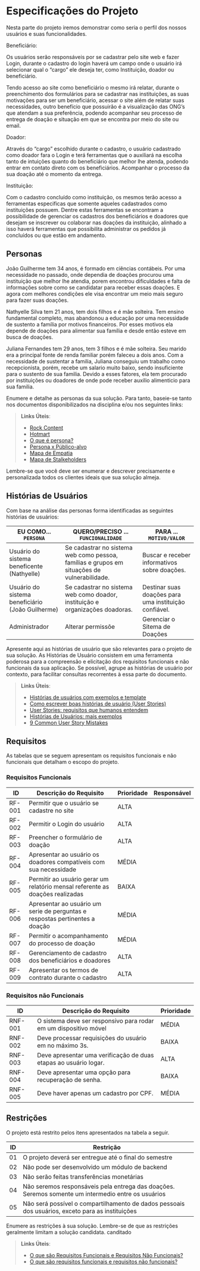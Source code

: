 # Especificações do Projeto

Nesta parte do projeto iremos demonstrar como seria o perfil dos nossos usuários e suas funcionalidades.  

Beneficiário: 

Os usuários serão responsáveis por se cadastrar pelo site web e fazer Login, durante o cadastro do login haverá um campo onde o usuário irá selecionar qual o “cargo” ele deseja ter, como Instituição, doador ou beneficiário.  

Tendo acesso ao site como beneficiário o mesmo irá relatar, durante o preenchimento dos formulários para se cadastrar nas instituições, as suas motivações para ser um beneficiário, acessar o site além de relatar suas necessidades, outro benefício que possuirão é a visualização das ONG’s que atendam a sua preferência, podendo acompanhar seu processo de entrega de doação e situação em que se encontra por meio do site ou email.  

Doador: 

Através do “cargo” escolhido durante o cadastro, o usuário cadastrado como doador fara o Login e terá ferramentas que o auxiliará na escolha tanto de intuições quanto do beneficiário que melhor lhe atenda, podendo entrar em contato direto com os beneficiários. Acompanhar o processo da sua doação até o momento da entrega. 

Instituição: 

Com o cadastro concluído como instituição, os mesmos terão acesso a ferramentas especificas que somente aqueles cadastrados como instituições possuem. Dentre estas ferramentas se encontram a possibilidade de gerenciar os cadastros dos beneficiários e doadores que desejam se inscrever ou colaborar nas doações da instituição, alinhado a isso haverá ferramentas que possibilita administrar os pedidos já concluídos ou que estão em andamento.

## Personas

João Guilherme tem 34 anos, é formado em ciências contábeis. Por uma necessidade no passado, onde dependia de doações procurou uma instituição que melhor lhe atendia, porem encontrou dificuldades e falta de informações sobre como se candidatar para receber essas doações. E agora com melhores condições ele visa encontrar um meio mais seguro para fazer suas doações. 

Nathyelle Silva tem 21 anos, tem dois filhos e é mãe solteira. Tem ensino fundamental completo, mas abandonou a educação por uma necessidade de sustento a família por motivos financeiros. Por esses motivos ela depende de doações para alimentar sua família e desde então esteve em busca de doações.

Juliana Fernandes tem 29 anos, tem 3 filhos e é mãe solteira. Seu marido era a principal fonte de renda familiar porém faleceu a dois anos. Com a necessidade de sustentar a familia, Juliana conseguiu um trabalho como recepcionista, porém, recebe um salario muito baixo, sendo insuficiente para o sustento de sua familia. Devido a esses fatores, ela tem procurado por instituições ou doadores de onde pode receber auxilio alimenticio para sua familia.


Enumere e detalhe as personas da sua solução. Para tanto, baseie-se tanto nos documentos disponibilizados na disciplina e/ou nos seguintes links:

> **Links Úteis**:
> - [Rock Content](https://rockcontent.com/blog/personas/)
> - [Hotmart](https://blog.hotmart.com/pt-br/como-criar-persona-negocio/)
> - [O que é persona?](https://resultadosdigitais.com.br/blog/persona-o-que-e/)
> - [Persona x Público-alvo](https://flammo.com.br/blog/persona-e-publico-alvo-qual-a-diferenca/)
> - [Mapa de Empatia](https://resultadosdigitais.com.br/blog/mapa-da-empatia/)
> - [Mapa de Stalkeholders](https://www.racecomunicacao.com.br/blog/como-fazer-o-mapeamento-de-stakeholders/)
>
Lembre-se que você deve ser enumerar e descrever precisamente e personalizada todos os clientes ideais que sua solução almeja.

## Histórias de Usuários

Com base na análise das personas forma identificadas as seguintes histórias de usuários:

|EU COMO... `PERSONA`| QUERO/PRECISO ... `FUNCIONALIDADE` |PARA ... `MOTIVO/VALOR`                 |
|--------------------|------------------------------------|----------------------------------------|
|Usuário do sistema beneficente (Nathyelle)|Se cadastrar no sistema web como pessoa, famílias e grupos em situações de vulnerabilidade.| Buscar e receber informativos sobre doações.|
|Usuário do sistema beneficiário (João Guilherme) |Se cadastrar no sistema web como doador, instituição e organizações doadoras. | Destinar suas doações para uma instituição confiável. |
|Administrador       |Alterar permissõe                   |Gerenciar o Sitema de Doações           |

Apresente aqui as histórias de usuário que são relevantes para o projeto de sua solução. As Histórias de Usuário consistem em uma ferramenta poderosa para a compreensão e elicitação dos requisitos funcionais e não funcionais da sua aplicação. Se possível, agrupe as histórias de usuário por contexto, para facilitar consultas recorrentes à essa parte do documento.

> **Links Úteis**:
> - [Histórias de usuários com exemplos e template](https://www.atlassian.com/br/agile/project-management/user-stories)
> - [Como escrever boas histórias de usuário (User Stories)](https://medium.com/vertice/como-escrever-boas-users-stories-hist%C3%B3rias-de-usu%C3%A1rios-b29c75043fac)
> - [User Stories: requisitos que humanos entendem](https://www.luiztools.com.br/post/user-stories-descricao-de-requisitos-que-humanos-entendem/)
> - [Histórias de Usuários: mais exemplos](https://www.reqview.com/doc/user-stories-example.html)
> - [9 Common User Story Mistakes](https://airfocus.com/blog/user-story-mistakes/)

## Requisitos

As tabelas que se seguem apresentam os requisitos funcionais e não funcionais que detalham o escopo do projeto.

### Requisitos Funcionais

|   ID   | Descrição do Requisito  | Prioridade | Responsável |
|--------|----------------------------------------------------------------------------------|----| ----|
| RF-001 |Permitir que o usuário se cadastre no site | ALTA ||
| RF-002 |Permitir o Login do usuário| ALTA ||
| RF-003 |Preencher o formulário de doação |ALTA ||
| RF-004 |Apresentar ao usuário os doadores compatíveis com sua necessidade|MÉDIA||
| RF-005 |Permitir ao usuário gerar um relatório mensal referente as doações realizadas|BAIXA||
| RF-006 |Apresentar ao usuário um serie de perguntas e respostas pertinentes a doação|MÉDIA||
| RF-007 |Permitir o acompanhamento do processo de doação|MÉDIA||
| RF-008 |Gerenciamento de cadastro dos beneficiários e doadores|ALTA| 
| RF-009 |Apresentar os termos de contrato durante o cadastro|ALTA||


### Requisitos não Funcionais

|ID     | Descrição do Requisito  |Prioridade |
|-------|-------------------------|----|
|RNF-001| O sistema deve ser responsivo para rodar em um dispositivo móvel | MÉDIA ||
|RNF-002| Deve processar requisições do usuário em no máximo 3s. | BAIXA ||
|RNF-003| Deve apresentar uma verificação de duas etapas ao usuário logar. | ALTA ||
|RNF-004| Deve apresentar uma opção para recuperação de senha. | BAIXA ||
|RNF-005| Deve haver apenas um cadastro por CPF. |MÉDIA||

## Restrições

O projeto está restrito pelos itens apresentados na tabela a seguir.

|ID| Restrição                                             |
|--|-------------------------------------------------------|
|01| O projeto deverá ser entregue até o final do semestre |
|02| Não pode ser desenvolvido um módulo de backend        |
|03| Não serão feitas transferências monetárias            |
|04| Não seremos responsáveis pela entrega das doações. Seremos somente um intermedio entre os usuários|
|05| Não será possível o compartilhamento de dados pessoais dos usuários, exceto para as instituições|

Enumere as restrições à sua solução. Lembre-se de que as restrições geralmente limitam a solução candidata.  canditado

> **Links Úteis**:
> - [O que são Requisitos Funcionais e Requisitos Não Funcionais?](https://codificar.com.br/requisitos-funcionais-nao-funcionais/)
> - [O que são requisitos funcionais e requisitos não funcionais?](https://analisederequisitos.com.br/requisitos-funcionais-e-requisitos-nao-funcionais-o-que-sao/)
